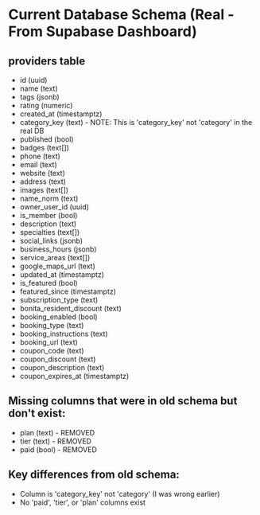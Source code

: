 # Current Database Schema (Real - From Supabase Dashboard)

## providers table
- id (uuid)
- name (text)
- tags (jsonb)
- rating (numeric)
- created_at (timestamptz)
- category_key (text) - NOTE: This is 'category_key' not 'category' in the real DB
- published (bool)
- badges (text[])
- phone (text)
- email (text)
- website (text)
- address (text)
- images (text[])
- name_norm (text)
- owner_user_id (uuid)
- is_member (bool)
- description (text)
- specialties (text[])
- social_links (jsonb)
- business_hours (jsonb)
- service_areas (text[])
- google_maps_url (text)
- updated_at (timestamptz)
- is_featured (bool)
- featured_since (timestamptz)
- subscription_type (text)
- bonita_resident_discount (text)
- booking_enabled (bool)
- booking_type (text)
- booking_instructions (text)
- booking_url (text)
- coupon_code (text)
- coupon_discount (text)
- coupon_description (text)
- coupon_expires_at (timestamptz)

## Missing columns that were in old schema but don't exist:
- plan (text) - REMOVED
- tier (text) - REMOVED  
- paid (bool) - REMOVED

## Key differences from old schema:
- Column is 'category_key' not 'category' (I was wrong earlier)
- No 'paid', 'tier', or 'plan' columns exist